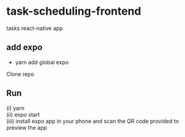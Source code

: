 # task-scheduling-frontend  
tasks react-native app  
  
## add expo  
- yarn add global expo  
  
Clone repo  

## Run  
(i)   yarn  
(ii)  expo start  
(iii) install expo app in your phone and scan the QR code provided to preview the app  
